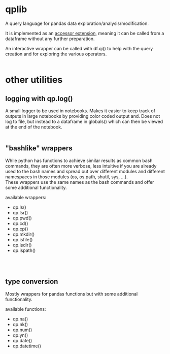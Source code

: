 # qplib

A query language for pandas data exploration/analysis/modification.

It is implemented as an [accessor extension](https://pandas.pydata.org/docs/development/extending.html), meaning it can be called from a dataframe without any further preparation.  

An interactive wrapper can be called with df.qi() to help with the query creation and for exploring the various operators.
<br>
<br>


# other utilities

## logging with qp.log()

A small logger to be used in notebooks. Makes it easier to keep track of outputs in large notebooks by providing color coded output and. Does not log to file, but instead to a dataframe in globals() which can then be viewed at the end of the notebook.
<br>
<br>

## "bashlike" wrappers

While python has functions to achieve similar results as common bash commands, they are often more verbose, less intuitive if you are already used to the bash names and spread out over different modules and different namespaces in those modules (os, os.path, shutil, sys, ...).  
These wrappers use the same names as the bash commands and offer some additional functionality.


available wrappers:  
- qp.ls()  
- qp.lsr()  
- qp.pwd()  
- qp.cd()  
- qp.cp()  
- qp.mkdir()  
- qp.isfile()  
- qp.isdir()  
- qp.ispath()  
<br>
<br>


## type conversion 
Mostly wrappers for pandas functions but with some additional functionality. 

available functions:  
- qp.na()  
- qp.nk()  
- qp.num()  
- qp.yn()  
- qp.date()  
- qp.datetime()
<br>
<br>

